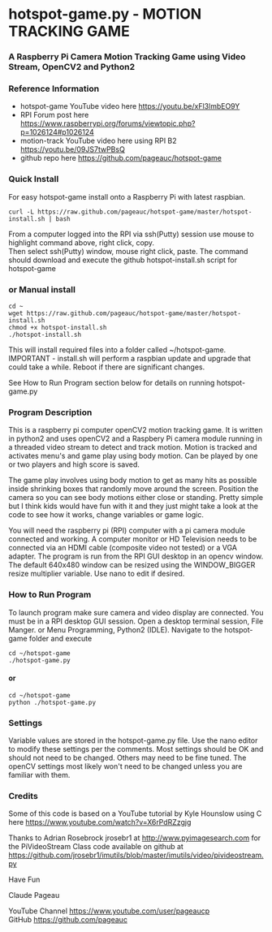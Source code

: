 # hotspot-game.py - MOTION TRACKING GAME
### A Raspberry Pi Camera Motion Tracking Game using Video Stream, OpenCV2 and Python2

### Reference Information
* hotspot-game YouTube video here https://youtu.be/xFl3lmbEO9Y
* RPI Forum post here https://www.raspberrypi.org/forums/viewtopic.php?p=1026124#p1026124
* motion-track YouTube video here using RPI B2 https://youtu.be/09JS7twPBsQ
* github repo here https://github.com/pageauc/hotspot-game

### Quick Install
For easy hotspot-game install onto a Raspberry Pi with latest raspbian. 

    curl -L https://raw.github.com/pageauc/hotspot-game/master/hotspot-install.sh | bash

From a computer logged into the RPI via ssh(Putty) session use mouse to highlight command above, right click, copy.  
Then select ssh(Putty) window, mouse right click, paste.  The command should 
download and execute the github hotspot-install.sh script for hotspot-game

### or Manual install

    cd ~
    wget https://raw.github.com/pageauc/hotspot-game/master/hotspot-install.sh
    chmod +x hotspot-install.sh
    ./hotspot-install.sh

This will install required files into a folder called ~/hotspot-game.
IMPORTANT - install.sh will perform a raspbian update and upgrade that  
            could take a while.  Reboot if there are significant changes.
            
See How to Run Program section below for details on running hotspot-game.py
    
### Program Description
This is a raspberry pi computer openCV2 motion tracking game.
It is written in python2 and uses openCV2 and a Raspbery Pi camera module running
in a threaded video stream to detect and track motion. Motion is tracked and
activates menu's and game play using body motion. Can be played by one or two
players and high score is saved. 

The game play involves using body motion to get as many hits as possible
inside shrinking boxes that randomly move around the screen. Position the camera
so you can see body motions either close or standing. Pretty simple
but I think kids would have fun with it and they just might take a look at the 
code to see how it works, change variables or game logic.

You will need the raspberry pi (RPI) computer with a pi camera module connected and working.
A computer monitor or HD Television needs to be connected via an HDMI cable (composite
video not tested) or a VGA adapter. The program is run from the RPI GUI desktop in an opencv window.
The default 640x480 window can be resized using the WINDOW_BIGGER resize multiplier variable.
Use nano to edit if desired.

### How to Run Program    
To launch program make sure camera and video display are connected. You must
be in a RPI desktop GUI session.  Open a desktop terminal session, File Manger.
or Menu Programming, Python2 (IDLE). Navigate to the hotspot-game folder and
execute 

    cd ~/hotspot-game
    ./hotspot-game.py

#### or
    
    cd ~/hotspot-game
    python ./hotspot-game.py
    
### Settings

Variable values are stored in the hotspot-game.py file. Use the nano editor to
modify these settings per the comments.  Most settings should be OK and should
not need to be changed. Others may need to be fine tuned. The openCV settings most
likely won't need to be changed unless you are familiar with them.

### Credits
Some of this code is based on a YouTube tutorial by
Kyle Hounslow using C here https://www.youtube.com/watch?v=X6rPdRZzgjg

Thanks to Adrian Rosebrock jrosebr1 at http://www.pyimagesearch.com 
for the PiVideoStream Class code available on github at
https://github.com/jrosebr1/imutils/blob/master/imutils/video/pivideostream.py

Have Fun

Claude Pageau

YouTube Channel https://www.youtube.com/user/pageaucp  
GitHub https://github.com/pageauc
